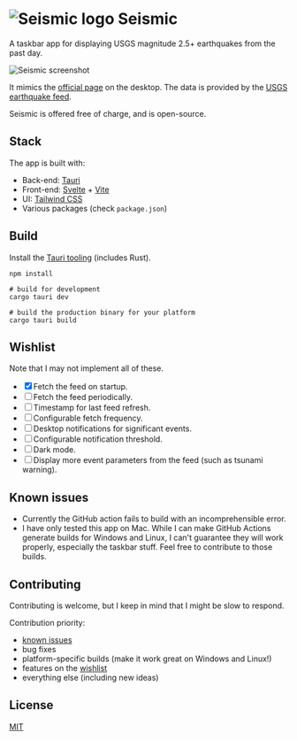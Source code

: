 # ![Seismic logo](https://user-images.githubusercontent.com/17433578/217473060-d8941828-8e8e-48cb-b186-c6c003597a34.png) Seismic

A taskbar app for displaying USGS magnitude 2.5+ earthquakes from the past day.

![Seismic screenshot](https://user-images.githubusercontent.com/17433578/217620324-88eeea39-d1b7-4a94-9924-bf5d08f17f5e.png)

It mimics the [official page](https://earthquake.usgs.gov/earthquakes/map/?extent=-89.76681,-400.78125&extent=89.76681,210.23438&map=false) on the desktop. The data is provided by the [USGS earthquake feed](https://earthquake.usgs.gov/earthquakes/feed/v1.0/summary/2.5_day.geojson).

Seismic is offered free of charge, and is open-source.

## Stack

The app is built with:

- Back-end: [Tauri](https://tauri.app/)
- Front-end: [Svelte](https://svelte.dev/) + [Vite](https://vitejs.dev/)
- UI: [Tailwind CSS](https://tailwindcss.com/)
- Various packages (check `package.json`)

## Build

Install the [Tauri tooling](https://tauri.app/v1/guides/getting-started/setup) (includes Rust).

```shell
npm install

# build for development
cargo tauri dev

# build the production binary for your platform
cargo tauri build
```

[](#wishlist)

## Wishlist

Note that I may not implement all of these.

- <label><input type="checkbox" checked />Fetch the feed on startup.</label>
- <label><input type="checkbox" />Fetch the feed periodically.</label>
- <label><input type="checkbox" />Timestamp for last feed refresh.</label>
- <label><input type="checkbox" />Configurable fetch frequency.</label>
- <label><input type="checkbox" />Desktop notifications for significant events.</label>
- <label><input type="checkbox" />Configurable notification threshold.</label>
- <label><input type="checkbox" />Dark mode.</label>
- <label><input type="checkbox" />Display more event parameters from the feed (such as tsunami warning).</label>

[](#known_issues)

## Known issues

- Currently the GitHub action fails to build with an incomprehensible error.
- I have only tested this app on Mac. While I can make GitHub Actions generate builds for Windows and Linux, I can't guarantee they will work properly, especially the taskbar stuff. Feel free to contribute to those builds.

## Contributing

Contributing is welcome, but I keep in mind that I might be slow to respond.

Contribution priority:

- [known issues](#known_issues)
- bug fixes
- platform-specific builds (make it work great on Windows and Linux!)
- features on the [wishlist](#wishlist)
- everything else (including new ideas)

## License

[MIT](https://mit-license.org/)

